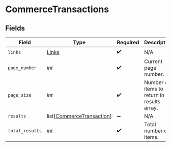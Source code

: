 # CommerceTransactions


## Fields

| Field                                                                   | Type                                                                    | Required                                                                | Description                                                             |
| ----------------------------------------------------------------------- | ----------------------------------------------------------------------- | ----------------------------------------------------------------------- | ----------------------------------------------------------------------- |
| `links`                                                                 | [Links](../../models/shared/links.md)                                   | :heavy_check_mark:                                                      | N/A                                                                     |
| `page_number`                                                           | *int*                                                                   | :heavy_check_mark:                                                      | Current page number.                                                    |
| `page_size`                                                             | *int*                                                                   | :heavy_check_mark:                                                      | Number of items to return in results array.                             |
| `results`                                                               | list[[CommerceTransaction](../../models/shared/commercetransaction.md)] | :heavy_minus_sign:                                                      | N/A                                                                     |
| `total_results`                                                         | *int*                                                                   | :heavy_check_mark:                                                      | Total number of items.                                                  |